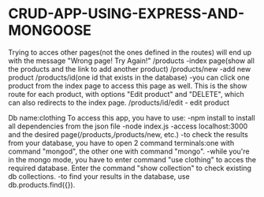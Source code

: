 # CRUD-APP-USING-EXPRESS-AND-MONGOOSE

Trying to acces other pages(not the ones defined in the routes) will end up with the message "Wrong page! Try Again!"
/products -index page(show all the products and the link to add another product)
/products/new -add new product
/products/id(one id that exists in the database) -you can click one product from the index page to access this page as well. This is the show route for each product, with options "Edit product" and "DELETE", which can also redirects to the index page.
/products/id/edit - edit product

Db name:clothing
To access this app, you have to use:
-npm install to install all dependencies from the json file
-node index.js
-access localhost:3000 and the desired page(/products,/products/new, etc.)
-to check the results from your database, you have to open 2 command terminals:one with command "mongod", the other one with command "mongo".
-while you're in the mongo mode, you have to enter command "use clothing" to acces the required database. Enter the command "show collection" to check existing db collections.
-to find your results in the database, use db.products.find({}).


